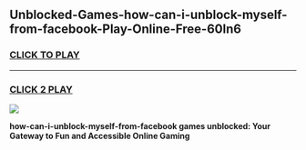 
## Unblocked-Games-how-can-i-unblock-myself-from-facebook-Play-Online-Free-60ln6
<h3>
<a href="https://premium76.site?title=how-can-i-unblock-myself-from-facebook&ref=26A">CLICK TO PLAY</a></h3>
<hr>

<h3>
<a href="https://premium76.site?title=how-can-i-unblock-myself-from-facebook&ref=26A">CLICK 2 PLAY</a>
  
</h3>

<a href="https://premium76.site?title=how-can-i-unblock-myself-from-facebook&ref=26A"><img src="https://clearcache.store/games.png"></a>


**how-can-i-unblock-myself-from-facebook games unblocked: Your Gateway to Fun and Accessible Online Gaming**
